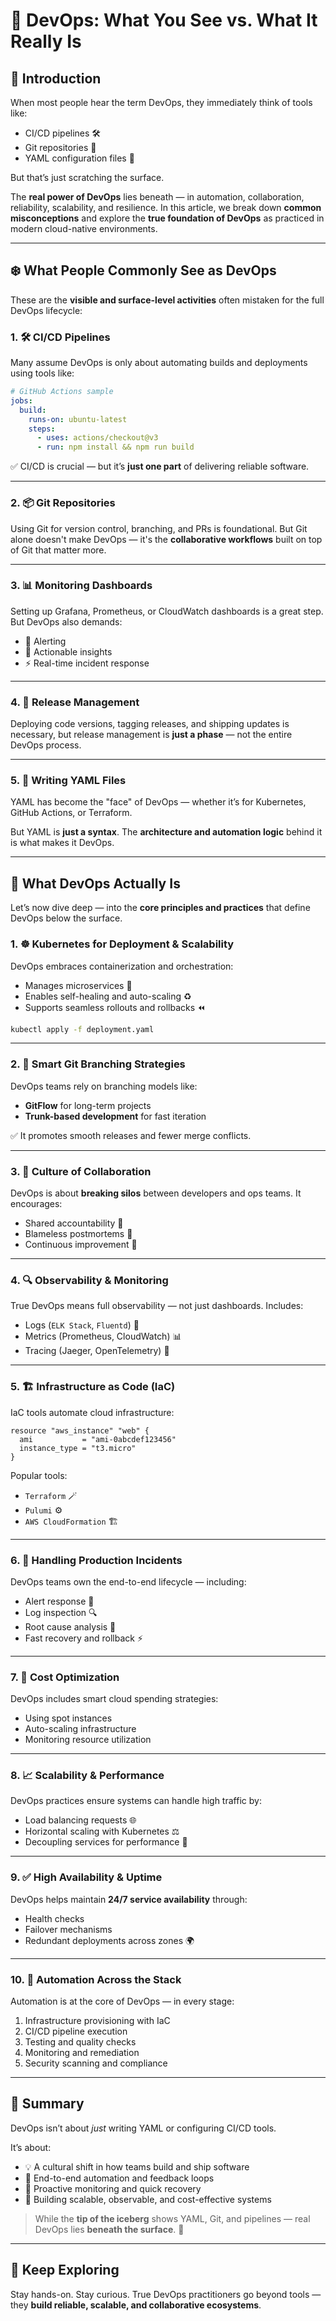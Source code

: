 
# 🧠 DevOps: What You See vs. What It Really Is

## 🚀 Introduction

When most people hear the term DevOps, they immediately think of tools like:
- CI/CD pipelines 🛠️  
- Git repositories 📁  
- YAML configuration files 📄  

But that’s just scratching the surface.

The **real power of DevOps** lies beneath — in automation, collaboration, reliability, scalability, and resilience. In this article, we break down **common misconceptions** and explore the **true foundation of DevOps** as practiced in modern cloud-native environments.

---

## ❄️ What People Commonly See as DevOps

These are the **visible and surface-level activities** often mistaken for the full DevOps lifecycle:

### 1. 🛠️ CI/CD Pipelines

Many assume DevOps is only about automating builds and deployments using tools like:
```yaml
# GitHub Actions sample
jobs:
  build:
    runs-on: ubuntu-latest
    steps:
      - uses: actions/checkout@v3
      - run: npm install && npm run build
````

✅ CI/CD is crucial — but it’s **just one part** of delivering reliable software.

---

### 2. 📦 Git Repositories

Using Git for version control, branching, and PRs is foundational.
But Git alone doesn't make DevOps — it's the **collaborative workflows** built on top of Git that matter more.

---

### 3. 📊 Monitoring Dashboards

Setting up Grafana, Prometheus, or CloudWatch dashboards is a great step.
But DevOps also demands:

* 🔔 Alerting
* 🧠 Actionable insights
* ⚡ Real-time incident response

---

### 4. 🚀 Release Management

Deploying code versions, tagging releases, and shipping updates is necessary, but release management is **just a phase** — not the entire DevOps process.

---

### 5. 📄 Writing YAML Files

YAML has become the "face" of DevOps — whether it’s for Kubernetes, GitHub Actions, or Terraform.

But YAML is **just a syntax**. The **architecture and automation logic** behind it is what makes it DevOps.

---

## 🌊 What DevOps Actually Is

Let’s now dive deep — into the **core principles and practices** that define DevOps below the surface.

### 1. ☸️ Kubernetes for Deployment & Scalability

DevOps embraces containerization and orchestration:

* Manages microservices 🧩
* Enables self-healing and auto-scaling ♻️
* Supports seamless rollouts and rollbacks ⏪

```bash
kubectl apply -f deployment.yaml
```

---

### 2. 🌿 Smart Git Branching Strategies

DevOps teams rely on branching models like:

* **GitFlow** for long-term projects
* **Trunk-based development** for fast iteration

✅ It promotes smooth releases and fewer merge conflicts.

---

### 3. 🤝 Culture of Collaboration

DevOps is about **breaking silos** between developers and ops teams.
It encourages:

* Shared accountability 🙌
* Blameless postmortems 💬
* Continuous improvement 🔄

---

### 4. 🔍 Observability & Monitoring

True DevOps means full observability — not just dashboards.
Includes:

* Logs (`ELK Stack`, `Fluentd`) 📑
* Metrics (Prometheus, CloudWatch) 📊
* Tracing (Jaeger, OpenTelemetry) 🧭

---

### 5. 🏗️ Infrastructure as Code (IaC)

IaC tools automate cloud infrastructure:

```hcl
resource "aws_instance" "web" {
  ami           = "ami-0abcdef123456"
  instance_type = "t3.micro"
}
```

Popular tools:

* `Terraform` 🪄
* `Pulumi` ⚙️
* `AWS CloudFormation` 🏗️

---

### 6. 🧯 Handling Production Incidents

DevOps teams own the end-to-end lifecycle — including:

* Alert response 🚨
* Log inspection 🔍
* Root cause analysis 🧠
* Fast recovery and rollback ⚡

---

### 7. 💸 Cost Optimization

DevOps includes smart cloud spending strategies:

* Using spot instances
* Auto-scaling infrastructure
* Monitoring resource utilization

---

### 8. 📈 Scalability & Performance

DevOps practices ensure systems can handle high traffic by:

* Load balancing requests 🌐
* Horizontal scaling with Kubernetes ⚖️
* Decoupling services for performance 🔧

---

### 9. ✅ High Availability & Uptime

DevOps helps maintain **24/7 service availability** through:

* Health checks
* Failover mechanisms
* Redundant deployments across zones 🌍

---

### 10. 🤖 Automation Across the Stack

Automation is at the core of DevOps — in every stage:

1. Infrastructure provisioning with IaC
2. CI/CD pipeline execution
3. Testing and quality checks
4. Monitoring and remediation
5. Security scanning and compliance

---

## 📌 Summary

DevOps isn’t about *just* writing YAML or configuring CI/CD tools.

It’s about:

* 💡 A cultural shift in how teams build and ship software
* 🔁 End-to-end automation and feedback loops
* 🧠 Proactive monitoring and quick recovery
* 🧩 Building scalable, observable, and cost-effective systems

> While the **tip of the iceberg** shows YAML, Git, and pipelines —
> real DevOps lies **beneath the surface**. 🌊

---

## 🙌 Keep Exploring

Stay hands-on. Stay curious.
True DevOps practitioners go beyond tools — they **build reliable, scalable, and collaborative ecosystems**.
